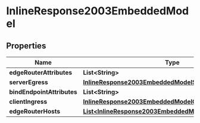 

# InlineResponse2003EmbeddedModel

## Properties

Name | Type | Description | Notes
------------ | ------------- | ------------- | -------------
**edgeRouterAttributes** | **List&lt;String&gt;** |  | 
**serverEgress** | [**InlineResponse2003EmbeddedModelServerEgress**](InlineResponse2003EmbeddedModelServerEgress.md) |  |  [optional]
**bindEndpointAttributes** | **List&lt;String&gt;** |  |  [optional]
**clientIngress** | [**InlineResponse2003EmbeddedModelClientIngress**](InlineResponse2003EmbeddedModelClientIngress.md) |  | 
**edgeRouterHosts** | [**List&lt;InlineResponse2003EmbeddedModelEdgeRouterHosts&gt;**](InlineResponse2003EmbeddedModelEdgeRouterHosts.md) |  |  [optional]



